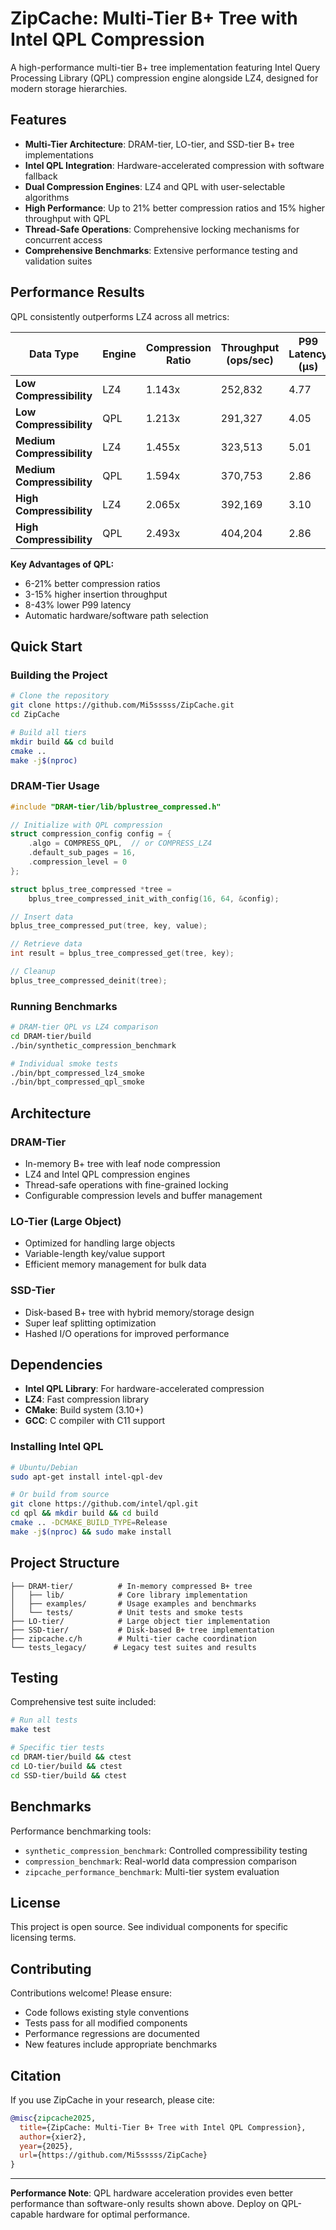 # ZipCache: Multi-Tier B+ Tree with Intel QPL Compression

A high-performance multi-tier B+ tree implementation featuring Intel Query Processing Library (QPL) compression engine alongside LZ4, designed for modern storage hierarchies.

## Features

- **Multi-Tier Architecture**: DRAM-tier, LO-tier, and SSD-tier B+ tree implementations
- **Intel QPL Integration**: Hardware-accelerated compression with software fallback
- **Dual Compression Engines**: LZ4 and QPL with user-selectable algorithms
- **High Performance**: Up to 21% better compression ratios and 15% higher throughput with QPL
- **Thread-Safe Operations**: Comprehensive locking mechanisms for concurrent access
- **Comprehensive Benchmarks**: Extensive performance testing and validation suites

## Performance Results

QPL consistently outperforms LZ4 across all metrics:

| Data Type | Engine | Compression Ratio | Throughput (ops/sec) | P99 Latency (μs) |
|-----------|--------|-------------------|---------------------|------------------|
| **Low Compressibility** | LZ4 | 1.143x | 252,832 | 4.77 |
| **Low Compressibility** | QPL | 1.213x | 291,327 | 4.05 |
| **Medium Compressibility** | LZ4 | 1.455x | 323,513 | 5.01 |
| **Medium Compressibility** | QPL | 1.594x | 370,753 | 2.86 |
| **High Compressibility** | LZ4 | 2.065x | 392,169 | 3.10 |
| **High Compressibility** | QPL | 2.493x | 404,204 | 2.86 |

**Key Advantages of QPL:**
- 6-21% better compression ratios
- 3-15% higher insertion throughput  
- 8-43% lower P99 latency
- Automatic hardware/software path selection

## Quick Start

### Building the Project

```bash
# Clone the repository
git clone https://github.com/Mi5sssss/ZipCache.git
cd ZipCache

# Build all tiers
mkdir build && cd build
cmake ..
make -j$(nproc)
```

### DRAM-Tier Usage

```c
#include "DRAM-tier/lib/bplustree_compressed.h"

// Initialize with QPL compression
struct compression_config config = {
    .algo = COMPRESS_QPL,  // or COMPRESS_LZ4
    .default_sub_pages = 16,
    .compression_level = 0
};

struct bplus_tree_compressed *tree = 
    bplus_tree_compressed_init_with_config(16, 64, &config);

// Insert data
bplus_tree_compressed_put(tree, key, value);

// Retrieve data
int result = bplus_tree_compressed_get(tree, key);

// Cleanup
bplus_tree_compressed_deinit(tree);
```

### Running Benchmarks

```bash
# DRAM-tier QPL vs LZ4 comparison
cd DRAM-tier/build
./bin/synthetic_compression_benchmark

# Individual smoke tests
./bin/bpt_compressed_lz4_smoke
./bin/bpt_compressed_qpl_smoke
```

## Architecture

### DRAM-Tier
- In-memory B+ tree with leaf node compression
- LZ4 and Intel QPL compression engines
- Thread-safe operations with fine-grained locking
- Configurable compression levels and buffer management

### LO-Tier (Large Object)
- Optimized for handling large objects
- Variable-length key/value support
- Efficient memory management for bulk data

### SSD-Tier
- Disk-based B+ tree with hybrid memory/storage design
- Super leaf splitting optimization
- Hashed I/O operations for improved performance

## Dependencies

- **Intel QPL Library**: For hardware-accelerated compression
- **LZ4**: Fast compression library
- **CMake**: Build system (3.10+)
- **GCC**: C compiler with C11 support

### Installing Intel QPL

```bash
# Ubuntu/Debian
sudo apt-get install intel-qpl-dev

# Or build from source
git clone https://github.com/intel/qpl.git
cd qpl && mkdir build && cd build
cmake .. -DCMAKE_BUILD_TYPE=Release
make -j$(nproc) && sudo make install
```

## Project Structure

```
├── DRAM-tier/          # In-memory compressed B+ tree
│   ├── lib/            # Core library implementation
│   ├── examples/       # Usage examples and benchmarks
│   └── tests/          # Unit tests and smoke tests
├── LO-tier/            # Large object tier implementation  
├── SSD-tier/           # Disk-based B+ tree implementation
├── zipcache.c/h        # Multi-tier cache coordination
└── tests_legacy/      # Legacy test suites and results
```

## Testing

Comprehensive test suite included:

```bash
# Run all tests
make test

# Specific tier tests
cd DRAM-tier/build && ctest
cd LO-tier/build && ctest  
cd SSD-tier/build && ctest
```

## Benchmarks

Performance benchmarking tools:

- `synthetic_compression_benchmark`: Controlled compressibility testing
- `compression_benchmark`: Real-world data compression comparison
- `zipcache_performance_benchmark`: Multi-tier system evaluation

## License

This project is open source. See individual components for specific licensing terms.

## Contributing

Contributions welcome! Please ensure:
- Code follows existing style conventions
- Tests pass for all modified components
- Performance regressions are documented
- New features include appropriate benchmarks

## Citation

If you use ZipCache in your research, please cite:

```bibtex
@misc{zipcache2025,
  title={ZipCache: Multi-Tier B+ Tree with Intel QPL Compression},
  author={xier2},
  year={2025},
  url={https://github.com/Mi5sssss/ZipCache}
}
```

---

**Performance Note**: QPL hardware acceleration provides even better performance than software-only results shown above. Deploy on QPL-capable hardware for optimal performance.